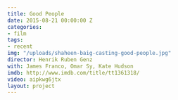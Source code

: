 ```yaml
---
title: Good People
date: 2015-08-21 00:00:00 Z
categories:
- film
tags:
- recent
img: "/uploads/shaheen-baig-casting-good-people.jpg"
director: Henrik Ruben Genz
with: James Franco, Omar Sy, Kate Hudson
imdb: http://www.imdb.com/title/tt1361318/
video: aipkwg6jtx
layout: project
---
```


